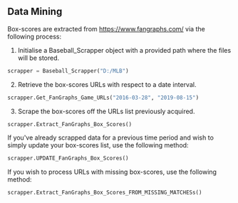 ## Data Mining

Box-scores are extracted from https://www.fangraphs.com/ via the following process:

1. Initialise a Baseball_Scrapper object with a provided path where the files will be stored. 
```python
scrapper = Baseball_Scrapper("D:/MLB")
```
2. Retrieve the box-scores URLs with respect to a date interval. 
```python
scrapper.Get_FanGraphs_Game_URLs("2016-03-28", "2019-08-15")
```
3. Scrape the box-scores off the URLs list previously acquired. 
```python
scrapper.Extract_FanGraphs_Box_Scores()
```

If you've already scrapped data for a previous time period and wish to simply update your box-scores list, use the following method:
```python
scrapper.UPDATE_FanGraphs_Box_Scores()
```

If you wish to process URLs with missing box-scores, use the following method:
```python
scrapper.Extract_FanGraphs_Box_Scores_FROM_MISSING_MATCHESs()
```

